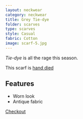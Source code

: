 ```yaml
---
layout: neckwear
category: neckwear
title: Grey Tie-dye
folder: scarves
type: scarves
style: Casual
fabric: Cotton
image: scarf-5.jpg
---
```


*Tie-dye* is all the rage this season.

This scarf is [hand died](http://en.wikipedia.org/wiki/Custom_fabric_dyeing)

## Features

- Worn look
- Antique fabric

<a class="btn btn-alt milli" href="{{site.baseurl}}/cart/">Checkout</a>


